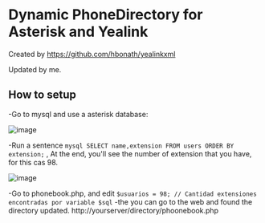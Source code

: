 # Dynamic PhoneDirectory for Asterisk and Yealink

Created by https://github.com/hbonath/yealinkxml

Updated by me.

## How to setup

-Go to mysql and use a asterisk database:

   ![image](https://user-images.githubusercontent.com/47614279/209568681-ccd3cc63-8cb9-48d9-a847-7678630a165b.png)
   
-Run a sentence ```mysql SELECT name,extension FROM users ORDER BY extension;``` , At the end, you'll see the number of extension that you have, for this cas 98.

   ![image](https://user-images.githubusercontent.com/47614279/209568719-3994386d-6484-40d2-afda-fbd292712818.png)
  
-Go to phonebook.php, and edit
    ```$usuarios = 98; // Cantidad extensiones encontradas por variable $sql```
-the you can go to the web and found the directory updated.
    http://yourserver/directory/phoonebook.php

  

  
